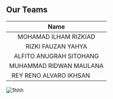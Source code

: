 ## Our Teams

|              Name              |
| :----------------------------: |
|  MOHAMAD ILHAM RIZKIAD         |
|        RIZKI FAUZAN YAHYA      |
|       ALFITO ANUGRAH SITOHANG  |
|       MUHAMMAD RIDWAN MAULANA  |
|   REY RENO ALVARO IKHSAN       |

![1hhh](https://github.com/ReyRenoAlvaro/Depublic_Kelompok3/assets/161321338/79031af3-90d0-4666-a4ec-43d3d2f8610a)
